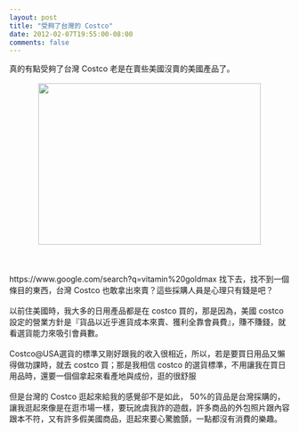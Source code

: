 ```yaml
---
layout: post
title: "受夠了台灣的 Costco"
date: 2012-02-07T19:55:00-08:00
comments: false
---
```


<div class='post'>
真的有點受夠了台灣 Costco 老是在賣些美國沒賣的美國產品了。<br /><br /><div class="separator" style="clear: both; text-align: center;"><a href="http://4.bp.blogspot.com/-AbngwpQU1j0/TzHyO4Cd2II/AAAAAAAADEk/0ekpFU-x-mg/s1600/GoldMax.png" imageanchor="1" style=""><img border="0" height="290" width="400" src="http://4.bp.blogspot.com/-AbngwpQU1j0/TzHyO4Cd2II/AAAAAAAADEk/0ekpFU-x-mg/s400/GoldMax.png" /></a></div><br /><br /><br />https://www.google.com/search?q=vitamin%20goldmax 找下去，找不到一個條目的東西，台灣 Costco 也敢拿出來賣？這些採購人員是心理只有錢是吧？<br /><br />以前住美國時，我大多的日用產品都是在 costco 買的，那是因為，美國 costco 設定的營業方針是『貨品以近乎進貨成本來賣、獲利全靠會員費』，賺不賺錢，就看選貨能力來吸引會員數。<br /><br />Costco@USA選貨的標準又剛好跟我的收入很相近，所以，若是要買日用品又懶得做功課時，就去 costco 買；那是我相信 costco 的選貨標準，不用讓我在買日用品時，還要一個個拿起來看產地與成份，逛的很舒服<br /><br />但是台灣的 Costco 逛起來給我的感覺卻不是如此， 50%的貨品是台灣採購的，讓我逛起來像是在逛市場一樣，要玩訛虞我詐的遊戲，許多商品的外包照片跟內容跟本不符，又有許多假美國商品，逛起來要心驚膽顫，一點都沒有消費的樂趣。</div>
